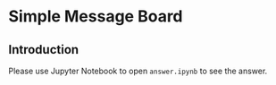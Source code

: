 # Simple Message Board

## Introduction

Please use Jupyter Notebook to open `answer.ipynb` to see the answer.